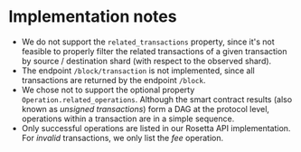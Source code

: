 # Implementation notes

 - We do not support the `related_transactions` property, since it's not feasible to properly filter the related transactions of a given transaction by source / destination shard (with respect to the observed shard).
 - The endpoint `/block/transaction` is not implemented, since all transactions are returned by the endpoint `/block`.
 - We chose not to support the optional property `Operation.related_operations`. Although the smart contract results (also known as _unsigned transactions_) form a DAG at the protocol level, operations within a transaction are in a simple sequence.
 - Only successful operations are listed in our Rosetta API implementation. For _invalid_ transactions, we only list the _fee_ operation.
